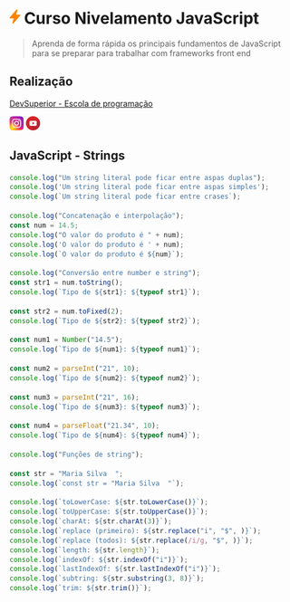 # ![DevSuperior logo](https://raw.githubusercontent.com/devsuperior/bds-assets/main/ds/devsuperior-logo-small.png) Curso Nivelamento JavaScript
>  Aprenda de forma rápida os principais fundamentos de JavaScript para se preparar para trabalhar com frameworks front end

## Realização
[DevSuperior - Escola de programação](https://devsuperior.com.br)

[![DevSuperior no Instagram](https://raw.githubusercontent.com/devsuperior/bds-assets/main/ds/ig-icon.png)](https://instagram.com/devsuperior.ig)
[![DevSuperior no Youtube](https://raw.githubusercontent.com/devsuperior/bds-assets/main/ds/yt-icon.png)](https://youtube.com/devsuperior)

## JavaScript - Strings

```javascript
console.log("Um string literal pode ficar entre aspas duplas");
console.log('Um string literal pode ficar entre aspas simples');
console.log(`Um string literal pode ficar entre crases`);

console.log("Concatenação e interpolação");
const num = 14.5;
console.log("O valor do produto é " + num);
console.log('O valor do produto é ' + num);
console.log(`O valor do produto é ${num}`);

console.log("Conversão entre number e string");
const str1 = num.toString();
console.log(`Tipo de ${str1}: ${typeof str1}`);

const str2 = num.toFixed(2);
console.log(`Tipo de ${str2}: ${typeof str2}`);

const num1 = Number("14.5");
console.log(`Tipo de ${num1}: ${typeof num1}`);

const num2 = parseInt("21", 10);
console.log(`Tipo de ${num2}: ${typeof num2}`);

const num3 = parseInt("21", 16);
console.log(`Tipo de ${num3}: ${typeof num3}`);

const num4 = parseFloat("21.34", 10);
console.log(`Tipo de ${num4}: ${typeof num4}`);

console.log("Funções de string");

const str = "Maria Silva  ";
console.log(`const str = "Maria Silva  "`);

console.log(`toLowerCase: ${str.toLowerCase()}`);
console.log(`toUpperCase: ${str.toUpperCase()}`);
console.log(`charAt: ${str.charAt(3)}`);
console.log(`replace (primeiro): ${str.replace("i", "$", )}`);
console.log(`replace (todos): ${str.replace(/i/g, "$", )}`);
console.log(`length: ${str.length}`);
console.log(`indexOf: ${str.indexOf("i")}`);
console.log(`lastIndexOf: ${str.lastIndexOf("i")}`);
console.log(`subtring: ${str.substring(3, 8)}`);
console.log(`trim: ${str.trim()}`);
```

